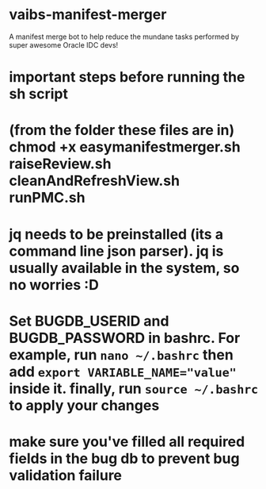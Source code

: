 # vaibs-manifest-merger
A manifest merge bot to help reduce the mundane tasks performed by super awesome Oracle IDC devs!

# important steps before running the sh script
# (from the folder these files are in) chmod +x easymanifestmerger.sh raiseReview.sh cleanAndRefreshView.sh runPMC.sh
# jq needs to be preinstalled (its a command line json parser). jq is usually available in the system, so no worries :D
# Set BUGDB_USERID and BUGDB_PASSWORD in bashrc. For example, run ```nano ~/.bashrc``` then add ```export VARIABLE_NAME="value"``` inside it. finally, run ```source ~/.bashrc``` to apply your changes
# make sure you've filled all required fields in the bug db to prevent bug validation failure